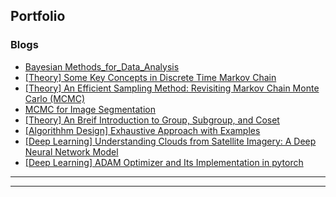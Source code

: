 ## Portfolio
<!---
---
### Category Name 1 

[Project 1 Title](/sample_page)
<img src="images/dummy_thumbnail.jpg?raw=true"/>

---
[Project 2 Title](/pdf/sample_presentation.pdf)
<img src="images/dummy_thumbnail.jpg?raw=true"/>

---
[Project 3 Title](http://example.com/)
<img src="images/dummy_thumbnail.jpg?raw=true"/>

---
--->

### Blogs
<!---
- [Project 2 Title](http://example.com/)
- [SLAM2D](https://lkforward.github.io/SLAM2D)
--->
- [Bayesian Methods_for_Data_Analysis](/posts/Bayesian_methods_for_data_ana)
- [[Theory] Some Key Concepts in Discrete Time Markov Chain](/posts/MCMC/part1_Markov_chain_theory.html)
- [[Theory] An Efficient Sampling Method: Revisiting Markov Chain Monte Carlo (MCMC)](/posts/MCMC/part2_MCMC_algo.html)
- [MCMC for Image Segmentation](/posts/MCMC/01052020_mcmc_segmentation.html)
- [[Theory] An Breif Introduction to Group, Subgroup, and Coset](/posts/math4ml/01112020_Group_theory.html)
- [[Algorithhm Design] Exhaustive Approach with Examples](/posts/algorithm/20200112_exaustive_methods.html)
- [[Deep Learning] Understanding Clouds from Satellite Imagery: A Deep Neural Network Model](/posts/cloud_prj/12292019_Understand_cloud.html)
- [[Deep Learning] ADAM Optimizer and Its Implementation in pytorch](/posts/cloud_prj/[ART]20200628_optimizer_in_pytorch.html)

---




---
<!-- Remove above link if you don't want to attibute -->
